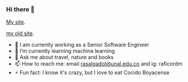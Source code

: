 ### Hi there 👋

[My site](https://rafasalgado.github.io/my-site/).


[my old site](https://rafasalgado.github.io/personal/).

- 🔭 I am currently working as a Senior Software Engineer
- 🌱 I’m currently learning machine learning 
- 💬 Ask me about travel, nature and books
- 📫 How to reach me: email rasalgadol@unal.edu.co  and ig: raficordm
- ⚡ Fun fact:  I know it's crazy, but I love to eat Cocido Boyacense
